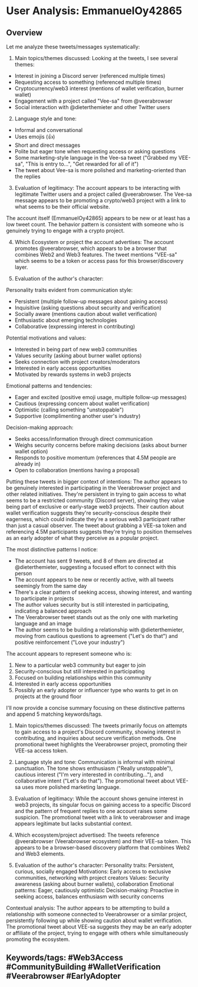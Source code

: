 # User Analysis: EmmanuelOy42865

## Overview

<think>
Let me analyze these tweets/messages systematically:

1. Main topics/themes discussed:
Looking at the tweets, I see several themes:
- Interest in joining a Discord server (referenced multiple times)
- Requesting access to something (referenced multiple times)
- Cryptocurrency/web3 interest (mentions of wallet verification, burner wallet)
- Engagement with a project called "Vee-sa" from @veerabrowser
- Social interaction with @dieterthemieter and other Twitter users

2. Language style and tone:
- Informal and conversational
- Uses emojis (👍)
- Short and direct messages
- Polite but eager tone when requesting access or asking questions
- Some marketing-style language in the Vee-sa tweet ("Grabbed my VEE-sa", "This is entry to...", "Get rewarded for all of it")
- The tweet about Vee-sa is more polished and marketing-oriented than the replies

3. Evaluation of legitimacy:
The account appears to be interacting with legitimate Twitter users and a project called @veerabrowser. The Vee-sa message appears to be promoting a crypto/web3 project with a link to what seems to be their official website.

The account itself (EmmanuelOy42865) appears to be new or at least has a low tweet count. The behavior pattern is consistent with someone who is genuinely trying to engage with a crypto project.

4. Which Ecosystem or project the account advertises:
The account promotes @veerabrowser, which appears to be a browser that combines Web2 and Web3 features. The tweet mentions "VEE-sa" which seems to be a token or access pass for this browser/discovery layer.

5. Evaluation of the author's character:

Personality traits evident from communication style:
- Persistent (multiple follow-up messages about gaining access)
- Inquisitive (asking questions about security and verification)
- Socially aware (mentions caution about wallet verification)
- Enthusiastic about emerging technologies
- Collaborative (expressing interest in contributing)

Potential motivations and values:
- Interested in being part of new web3 communities
- Values security (asking about burner wallet options)
- Seeks connection with project creators/moderators
- Interested in early access opportunities
- Motivated by rewards systems in web3 projects

Emotional patterns and tendencies:
- Eager and excited (positive emoji usage, multiple follow-up messages)
- Cautious (expressing concern about wallet verification)
- Optimistic (calling something "unstoppable")
- Supportive (complimenting another user's industry)

Decision-making approach:
- Seeks access/information through direct communication
- Weighs security concerns before making decisions (asks about burner wallet option)
- Responds to positive momentum (references that 4.5M people are already in)
- Open to collaboration (mentions having a proposal)

Putting these tweets in bigger context of intentions:
The author appears to be genuinely interested in participating in the Veerabrowser project and other related initiatives. They're persistent in trying to gain access to what seems to be a restricted community (Discord server), showing they value being part of exclusive or early-stage web3 projects. Their caution about wallet verification suggests they're security-conscious despite their eagerness, which could indicate they're a serious web3 participant rather than just a casual observer. The tweet about grabbing a VEE-sa token and referencing 4.5M participants suggests they're trying to position themselves as an early adopter of what they perceive as a popular project.

The most distinctive patterns I notice:
- The account has sent 9 tweets, and 8 of them are directed at @dieterthemieter, suggesting a focused effort to connect with this person
- The account appears to be new or recently active, with all tweets seemingly from the same day
- There's a clear pattern of seeking access, showing interest, and wanting to participate in projects
- The author values security but is still interested in participating, indicating a balanced approach
- The Veerabrowser tweet stands out as the only one with marketing language and an image
- The author seems to be building a relationship with @dieterthemieter, moving from cautious questions to agreement ("Let's do that") and positive reinforcement ("Love your industry")

The account appears to represent someone who is:
1. New to a particular web3 community but eager to join
2. Security-conscious but still interested in participating
3. Focused on building relationships within this community
4. Interested in early access opportunities
5. Possibly an early adopter or influencer type who wants to get in on projects at the ground floor

I'll now provide a concise summary focusing on these distinctive patterns and append 5 matching keywords/tags.
</think>

1. Main topics/themes discussed:
The tweets primarily focus on attempts to gain access to a project's Discord community, showing interest in contributing, and inquiries about secure verification methods. One promotional tweet highlights the Veerabrowser project, promoting their VEE-sa access token.

2. Language style and tone:
Communication is informal with minimal punctuation. The tone shows enthusiasm ("Really unstoppable"), cautious interest ("I'm very interested in contributing..."), and collaborative intent ("Let's do that"). The promotional tweet about VEE-sa uses more polished marketing language.

3. Evaluation of legitimacy:
While the account shows genuine interest in web3 projects, its singular focus on gaining access to a specific Discord and the pattern of frequent replies to one account raises some suspicion. The promotional tweet with a link to veerabrowser and image appears legitimate but lacks substantial context.

4. Which ecosystem/project advertised:
The tweets reference @veerabrowser (Veerabrowser ecosystem) and their VEE-sa token. This appears to be a browser-based discovery platform that combines Web2 and Web3 elements.

5. Evaluation of the author's character:
Personality traits: Persistent, curious, socially engaged
Motivations: Early access to exclusive communities, networking with project creators
Values: Security awareness (asking about burner wallets), collaboration
Emotional patterns: Eager, cautiously optimistic
Decision-making: Proactive in seeking access, balances enthusiasm with security concerns

Contextual analysis:
The author appears to be attempting to build a relationship with someone connected to Veerabrowser or a similar project, persistently following up while showing caution about wallet verification. The promotional tweet about VEE-sa suggests they may be an early adopter or affiliate of the project, trying to engage with others while simultaneously promoting the ecosystem.

Keywords/tags:
#Web3Access #CommunityBuilding #WalletVerification #Veerabrowser #EarlyAdopter
---

